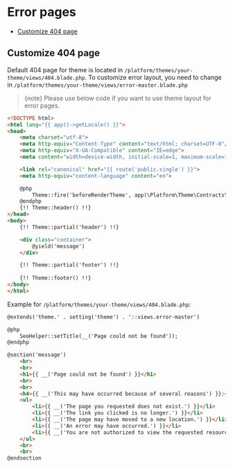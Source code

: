 # Error pages

- [Customize 404 page](#customize-404-page)

<a name="customize-404-page"></a>
## Customize 404 page

Default 404 page for theme is located in `/platform/themes/your-theme/views/404.blade.php`.
To customize error layout, you need to change in `/platform/themes/your-theme/views/error-master.blade.php`

> {note} Please use below code if you want to use theme layout for error pages.

```html
<!DOCTYPE html>
<html lang="{{ app()->getLocale() }}">
<head>
    <meta charset="utf-8">
    <meta http-equiv="Content-Type" content="text/html; charset=UTF-8"/>
    <meta http-equiv="X-UA-Compatible" content="IE=edge">
    <meta content="width=device-width, initial-scale=1, maximum-scale=1, user-scalable=no" name="viewport">

    <link rel="canonical" href="{{ route('public.single') }}">
    <meta http-equiv="content-language" content="en">

    @php
        Theme::fire('beforeRenderTheme', app(\Platform\Theme\Contracts\Theme::class));
    @endphp
    {!! Theme::header() !!}
</head>
<body>
    {!! Theme::partial('header') !!}

    <div class="container">
        @yield('message')
    </div>

    {!! Theme::partial('footer') !!}
    
    {!! Theme::footer() !!}
</body>
</html>
```

Example for `/platform/themes/your-theme/views/404.blade.php`:

```html
@extends('theme.' . setting('theme') . '::views.error-master')

@php
    SeoHelper::setTitle(__('Page could not be found'));
@endphp

@section('message')
    <br>
    <br>
    <h1>{{ __('Page could not be found') }}</h1>
    <br>
    <br>
    <h4>{{ __('This may have occurred because of several reasons') }}:</h4>
    <ul>
        <li>{{ __('The page you requested does not exist.') }}</li>
        <li>{{ __('The link you clicked is no longer.') }}</li>
        <li>{{ __('The page may have moved to a new location.') }}</li>
        <li>{{ __('An error may have occurred.') }}</li>
        <li>{{ __('You are not authorized to view the requested resource.') }}</li>
    </ul>
    <br>
    <br>
@endsection

```

